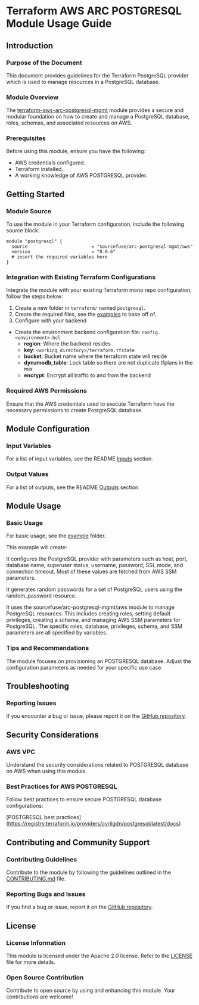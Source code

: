 # Terraform AWS ARC POSTGRESQL Module Usage Guide

## Introduction

### Purpose of the Document

This document provides guidelines for the Terraform PostgreSQL provider which is used to manage resources in a PostgreSQL database.

### Module Overview

The [terraform-aws-arc-postgresql-mgmt](https://github.com/sourcefuse/terraform-aws-arc-postgresql-mgmt) module provides a secure and modular foundation on how to create and manage a PostgreSQL database, roles, schemas, and associated resources on AWS.

### Prerequisites

Before using this module, ensure you have the following:

- AWS credentials configured.
- Terraform installed.
- A working knowledge of AWS POSTGRESQL provider.

## Getting Started

### Module Source

To use the module in your Terraform configuration, include the following source block:

```hcl
module "postgresql" {
  source                        = "sourcefuse/arc-postgresql-mgmt/aws"
  version                       = "0.0.6"
  # insert the required variables here
}
```

### Integration with Existing Terraform Configurations

Integrate the module with your existing Terraform mono repo configuration, follow the steps below:

1. Create a new folder in `terraform/` named `postgresql`.
2. Create the required files, see the [examples](https://github.com/sourcefuse/terraform-aws-arc-postgresql-mgmt/tree/main/examples/simple) to base off of.
3. Configure with your backend
  - Create the environment backend configuration file: `config.<environment>.hcl`
    - **region**: Where the backend resides
    - **key**: `<working_directory>/terraform.tfstate`
    - **bucket**: Bucket name where the terraform state will reside
    - **dynamodb_table**: Lock table so there are not duplicate tfplans in the mix
    - **encrypt**: Encrypt all traffic to and from the backend

### Required AWS Permissions

Ensure that the AWS credentials used to execute Terraform have the necessary permissions to create PostgreSQL database.

## Module Configuration

### Input Variables

For a list of input variables, see the README [Inputs](https://github.com/sourcefuse/terraform-aws-arc-postgresql-mgmt?tab=readme-ov-file#inputs) section.

### Output Values

For a list of outputs, see the README [Outputs](https://github.com/sourcefuse/terraform-aws-arc-postgresql-mgmt?tab=readme-ov-file#outputs) section.

## Module Usage

### Basic Usage

For basic usage, see the [example](https://github.com/sourcefuse/terraform-aws-arc-postgresql-mgmt/tree/main/example) folder.

This example will create:

It configures the PostgreSQL provider with parameters such as host, port, database name, superuser status, username, password, SSL mode, and connection timeout. Most of these values are fetched from AWS SSM parameters.

It generates random passwords for a set of PostgreSQL users using the random_password resource.

It uses the sourcefuse/arc-postgresql-mgmt/aws module to manage PostgreSQL resources. This includes creating roles, setting default privileges, creating a schema, and managing AWS SSM parameters for PostgreSQL. The specific roles, database, privileges, schema, and SSM parameters are all specified by variables.

### Tips and Recommendations

The module focuses on provisioning an POSTGRESQL database. Adjust the configuration parameters as needed for your specific use case.

## Troubleshooting

### Reporting Issues

If you encounter a bug or issue, please report it on the [GitHub repository](https://github.com/sourcefuse/terraform-aws-arc-postgresql-mgmt/issues).

## Security Considerations

### AWS VPC

Understand the security considerations related to POSTGRESQL database on AWS when using this module.

### Best Practices for AWS POSTGRESQL

Follow best practices to ensure secure POSTGRESQL database configurations:

[POSTGRESQL best practices] (https://registry.terraform.io/providers/cyrilgdn/postgresql/latest/docs)

## Contributing and Community Support

### Contributing Guidelines

Contribute to the module by following the guidelines outlined in the [CONTRIBUTING.md](https://github.com/sourcefuse/terraform-aws-arc-postgresql-mgmt/blob/main/CONTRIBUTING.md) file.

### Reporting Bugs and Issues

If you find a bug or issue, report it on the [GitHub repository](https://github.com/sourcefuse/terraform-aws-arc-postgresql-mgmt/issues).

## License

### License Information

This module is licensed under the Apache 2.0 license. Refer to the [LICENSE](https://github.com/sourcefuse/terraform-aws-arc-postgresql-mgmt/blob/main/LICENSE) file for more details.

### Open Source Contribution

Contribute to open source by using and enhancing this module. Your contributions are welcome!
